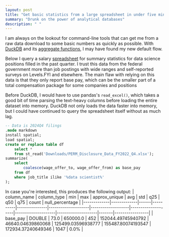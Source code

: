 ```yaml
---
layout: post
title: "Get basic statistics from a large spreadsheet in under five minutes"
summary: "Drunk on the power of analytical databases"
description: " "
---
```


I am always on the lookout for command-line tools that can get me from a raw data download to some basic numbers as quickly as possible. With [DuckDB](https://duckdb.org/docs/api/cli/overview.html) and its [aggregate functions](https://duckdb.org/docs/sql/functions/aggregates.html), I may have found my new default flow.

Below I query a salary [spreadsheet](https://www.dol.gov/agencies/eta/foreign-labor/performance) for summary statistics for data science positions filled in the past quarter. I trust this data from the federal government more than job postings with wide ranges and self-reported surveys on Levels.FYI and elsewhere. The main flaw with relying on this data is that they only report base pay, which can be the smaller part of a total compensation package for some companies and positions

Before DuckDB, I would have to use pandas's `read_excel()`, which takes a good bit of time parsing the text-heavy columns before loading the entire dataset into memory. DuckDB not only loads the data faster into memory, but I could have continued to query the spreadsheet itself without as much lag.
```sql
-- Data is 2024Q4 filings
.mode markdown
install spatial;
load spatial;
create or replace table df
    select *
    from st_read('Downloads/PERM_Disclosure_Data_FY2022_Q4.xlsx');
summarize(
    select
        coalesce(wage_offer_to, wage_offer_from) as base_pay
    from df
    where job_title ilike '%data scientist%'
);
```

In case you're interested, this produces the following output:
| column_name | column_type | min  |   max    | approx_unique |        avg         |        std        |        q25         |        q50         |        q75         | count | null_percentage |
|-------------|-------------|------|----------|---------------|--------------------|-------------------|--------------------|--------------------|--------------------|-------|-----------------|
| base_pay    | DOUBLE      | 73.0 | 650000.0 | 452           | 152044.49745940792 | 46640.04639860068 | 125499.03596938777 | 155487.80074193547 | 172934.37240649346 | 1047  | 0.0%            |

